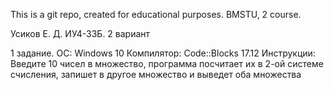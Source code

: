 This is a git repo, created for educational purposes. BMSTU, 2 course.

Усиков Е. Д. ИУ4-33Б. 2 вариант

1 задание. ОС: Windows 10 Компилятор: Сode::Blocks 17.12 Инструкции: Введите 10 чисел в множество, программа посчитает их в 2-ой системе счисления, запишет в другое множество и выведет оба множества
